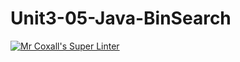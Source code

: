 # Unit3-05-Java-BinSearch

[![Mr Coxall's Super Linter](https://github.com/ICS4U-Programming-TamerZ/Unit3-05-Java-BinSearch/workflows/Mr%20Coxall's%20Super%20Linter/badge.svg)](https://github.com/ICS4U-Programming-TamerZ/Unit3-05-Java-BinSearch/actions/)
